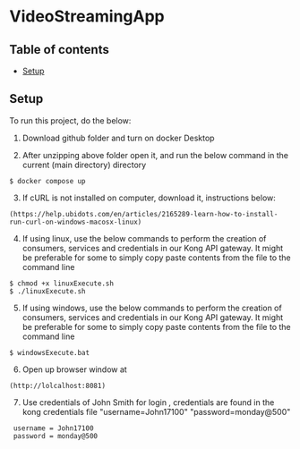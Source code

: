 # VideoStreamingApp

## Table of contents
* [Setup](#setup)

	
## Setup
To run this project, do the below:

1) Download github folder and turn on docker Desktop

2) After unzipping above folder open it, and run the below command in the current (main directory) directory
```
$ docker compose up
```

3) If cURL is not installed on computer, download it, instructions below:
```
(https://help.ubidots.com/en/articles/2165289-learn-how-to-install-run-curl-on-windows-macosx-linux)
```

4) If using linux, use the below commands to perform the creation of consumers, services and credentials in our Kong API gateway. It might
be preferable for some to simply copy paste contents from the file to the command line

```
$ chmod +x linuxExecute.sh
$ ./linuxExecute.sh
```

5) If using windows, use the below commands to perform the creation of consumers, services and credentials in our Kong API gateway. It might
be preferable for some to simply copy paste contents from the file to the command line

```
$ windowsExecute.bat
```

6) Open up browser window at 
```
(http://lolcalhost:8081)
```
7) Use credentials of John Smith for login , credentials are found in the kong credentials file
 "username=John17100"		 "password=monday@500"
```
 username = John17100	
 password = monday@500
```


